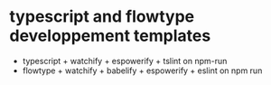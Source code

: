 # typescript and flowtype developpement templates

* typescript + watchify              + espowerify + tslint on npm-run
* flowtype   + watchify + babelify   + espowerify + eslint on npm run
